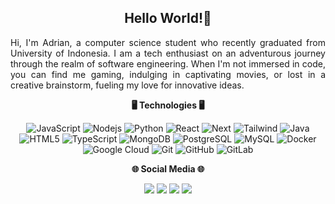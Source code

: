 <h2 align="center">Hello World!👋</h2>
<p align="justify">Hi, I'm Adrian, a computer science student who recently graduated from University of Indonesia. I am a tech enthusiast on an adventurous journey through the realm of software engineering. When I'm not immersed in code, you can find me gaming, indulging in captivating movies, or lost in a creative brainstorm, fueling my love for innovative ideas.</p>

<p align="center"><strong>🖥 Technologies 🖥</strong></p>
<p align="center">
<img src="https://img.shields.io/badge/JavaScript-black?style=for-the-badge&logo=javascript" alt="JavaScript"/>
<img src="https://img.shields.io/badge/Nodejs-black?style=for-the-badge&logo=Node.js" alt="Nodejs"/>
<img src="https://img.shields.io/badge/Python-black?style=for-the-badge&logo=Python" alt="Python"/>
<img src="https://img.shields.io/badge/React-black?style=for-the-badge&logo=react" alt="React"/>
<img src="https://img.shields.io/badge/Next-black?style=for-the-badge&logo=nextdotjs" alt="Next"/>
<img src="https://img.shields.io/badge/Tailwind-black?style=for-the-badge&logo=tailwindcss" alt="Tailwind"/>
<img src="https://img.shields.io/badge/Java-black?style=for-the-badge&logo=java" alt="Java"/>
<img src="https://img.shields.io/badge/HTML5-black?style=for-the-badge&logo=html5&logoColor=white" alt="HTML5"/>
<img src="https://img.shields.io/badge/TypeScript-black?style=for-the-badge&logo=typescript" alt="TypeScript"/>
<img src="https://img.shields.io/badge/MongoDB-black?style=for-the-badge&logo=mongodb" alt="MongoDB"/>
<img src="https://img.shields.io/badge/PostgreSQL-black?style=for-the-badge&logo=postgresql" alt="PostgreSQL"/>
<img src="https://img.shields.io/badge/MySQL-black?style=for-the-badge&logo=mysql" alt="MySQL"/>
<img src="https://img.shields.io/badge/Docker-black?style=for-the-badge&logo=docker" alt="Docker"/>
<img src="https://img.shields.io/badge/Google%20Cloud-black?style=for-the-badge&logo=google-cloud" alt="Google Cloud"/>
<img src="https://img.shields.io/badge/Git-black?style=for-the-badge&logo=git" alt="Git"/>
<img src="https://img.shields.io/badge/GitHub-black?style=for-the-badge&logo=github" alt="GitHub"/>
<img src="https://img.shields.io/badge/GitLab-black?style=for-the-badge&logo=gitlab" alt="GitLab"/>
</p>

<p align="center"><strong>🌐 Social Media 🌐</strong></p>
<p align="center">
<a href="https://www.linkedin.com/in/adrian-utomo/"><img src="https://img.shields.io/badge/-adrianutomo-blue?style=for-the-badge&logo=Linkedin&logoColor=white)"/></a>
<a href="https://x.com/AdrianH_Utomo"><img src="https://img.shields.io/badge/-AdrianH__Utomo-black?style=for-the-badge&logo=x&logoColor=white"/></a>
<a href="https://www.youtube.com/channel/UC62Y_a81IDO9xuhu7YkyFjw"><img src="https://img.shields.io/badge/-Adrian Utomo-darkred?style=for-the-badge&logo=youtube&logoColor=white"/></a>
<a href="mailto:adrianhakimutomo@gmail.com"><img src="https://img.shields.io/badge/-adrianhakimutomo@gmail.com-c14438?style=for-the-badge&logo=Gmail&logoColor=white"/></a>
</p>
